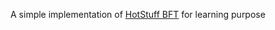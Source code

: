 A simple implementation of [HotStuff BFT](https://dl.acm.org/doi/pdf/10.1145/3293611.3331591) for learning purpose
